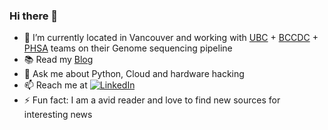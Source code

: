 ### Hi there 👋

- 🦠 I’m currently located in Vancouver and working with [UBC](https://www.med.ubc.ca) + [BCCDC](http://covid-19.bccdc.ca) + [PHSA](http://www.phsa.ca) teams on their Genome sequencing pipeline
- 📚 Read my [Blog](https://www.jaideep.dev)
- 💬 Ask me about Python, Cloud and hardware hacking
- 📫 Reach me at <a href="https://www.linkedin.com/in/jaideep2/"><img src="https://img.shields.io/badge/LinkedIn--_.svg?style=social&logo=linkedin" alt="LinkedIn"></a> 
- ⚡ Fun fact: I am a avid reader and love to find new sources for interesting news
